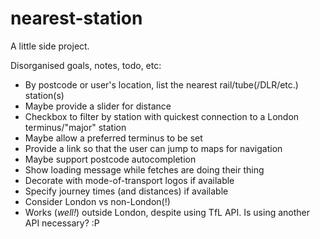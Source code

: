 # nearest-station

A little side project.

Disorganised goals, notes, todo, etc:

- By postcode or user's location, list the nearest rail/tube(/DLR/etc.) station(s)
- Maybe provide a slider for distance
- Checkbox to filter by station with quickest connection to a London terminus/"major" station
- Maybe allow a preferred terminus to be set
- Provide a link so that the user can jump to maps for navigation
- Maybe support postcode autocompletion
- Show loading message while fetches are doing their thing
- Decorate with mode-of-transport logos if available
- Specify journey times (and distances) if available
- Consider London vs non-London(!)
- Works (*well!*) outside London, despite using TfL API. Is using another API necessary? :P
